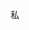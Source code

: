 <style>
  #heading {
    color: red;
  }
</style>

<ruby><span>私</span><rt data-rt="わたし"></rt></ruby>
